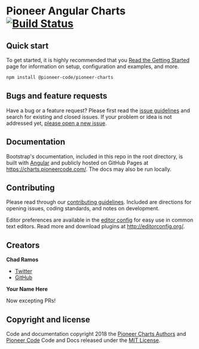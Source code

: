 # Pioneer Angular Charts [![Build Status](https://travis-ci.org/PioneerCode/pioneer-angular-charts.svg?branch=master)](https://travis-ci.org/PioneerCode/pioneer-angular-charts)

## Quick start

To get started, it is highly recommended that you [Read the Getting Started](https://charts.pioneercode.com/getting-started) page for information on setup, configuration and examples, and more.

```bash
npm install @pioneer-code/pioneer-charts
```

## Bugs and feature requests

Have a bug or a feature request? Please first read the [issue guidelines](https://github.com/PioneerCode/pioneer-angular-charts/blob/master/CONTRIBUTING.md#using-the-issue-tracker) and search for existing and closed issues. If your problem or idea is not addressed yet, [please open a new issue](https://github.com/PioneerCode/pioneer-angular-charts/issues/new).

## Documentation

Bootstrap's documentation, included in this repo in the root directory, is built with [Angular](https://angular.io/) and publicly hosted on GitHub Pages at <https://charts.pioneercode.com/>. The docs may also be run locally.


## Contributing

Please read through our [contributing guidelines](https://github.com/PioneerCode/pioneer-angular-charts/blob/master/CONTRIBUTING.md). Included are directions for opening issues, coding standards, and notes on development.

Editor preferences are available in the [editor config](https://github.com/PioneerCode/pioneer-angular-charts/blob/master/.editorconfig) for easy use in common text editors. Read more and download plugins at <http://editorconfig.org/>.


## Creators

**Chad Ramos**

- [Twitter](https://github.com/chad-ramos)
- [GitHub](https://twitter.com/chad_ramos)

**Your Name Here**

Now excepting PRs!

## Copyright and license

Code and documentation copyright 2018 the [Pioneer Charts Authors](https://github.com/PioneerCode/pioneer-angular-charts/graphs/contributors) and [Pioneer Code](https://pioneercode.com) Code and Docs released under the [MIT License](https://github.com/PioneerCode/pioneer-angular-charts/blob/master/LICENSE). 
